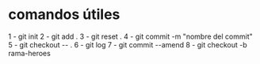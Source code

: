 # comandos útiles
1 - git init <!--adiciona los archivos necesarios para usar git-->
2 - git add . <!-- Prepara los archivos para hacer el commit-->
3 - git reset . <!--revierte el git add .-->
4 - git commit -m "nombre del commit" <!--hace una snapshot del proyecto-->
5 - git checkout -- . <!--reestablecer último commit-->
6 - git log <!-- revisa el historial de commits-->
7 - git commit --amend <!--Edita el commit anterior-->
8 - git checkout -b rama-heroes



